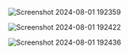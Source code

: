 ![Screenshot 2024-08-01 192359](https://github.com/user-attachments/assets/c3988030-950e-4b42-a992-5d3312b245ed)

![Screenshot 2024-08-01 192422](https://github.com/user-attachments/assets/8e86d813-9995-4b31-8e2b-b4ac861c8b8c)

![Screenshot 2024-08-01 192436](https://github.com/user-attachments/assets/71fc33e5-c256-40e7-a916-e3610ff9ffab)
